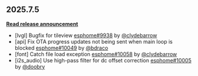 ## 2025.7.5

[**Read release announcement**](https://esphome.io/changelog/2025.7.0)

- [lvgl] Bugfix for tileview [esphome#9938](https://github.com/esphome/esphome/pull/9938) by [@clydebarrow](https://github.com/clydebarrow)
- [api] Fix OTA progress updates not being sent when main loop is blocked [esphome#10049](https://github.com/esphome/esphome/pull/10049) by [@bdraco](https://github.com/bdraco)
- [font] Catch file load exception [esphome#10058](https://github.com/esphome/esphome/pull/10058) by [@clydebarrow](https://github.com/clydebarrow)
- [i2s_audio] Use high-pass filter for dc offset correction [esphome#10005](https://github.com/esphome/esphome/pull/10005) by [@doobry](https://github.com/doobry)

